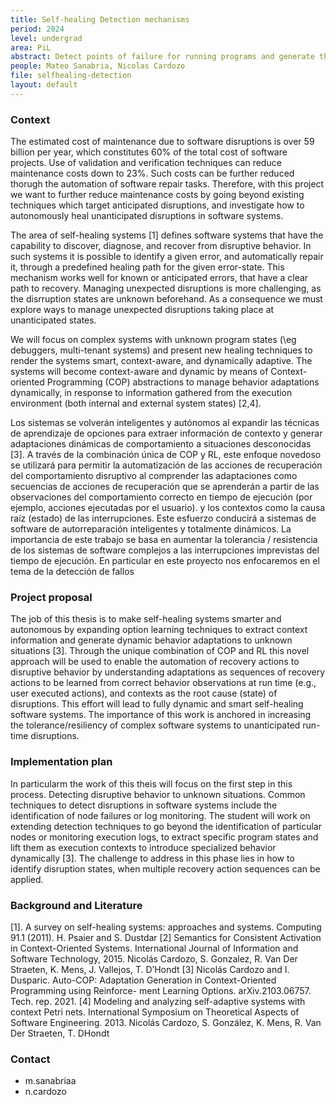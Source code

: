 ```yaml
---
title: Self-healing Detection mechanisms
period: 2024 
level: undergrad
area: PiL
abstract: Detect points of failure for running programs and generate the infrastructure to fix them automatically
people: Mateo Sanabria, Nicolas Cardozo
file: selfhealing-detection
layout: default
---
```


### Context

The estimated cost of maintenance due to software disruptions is over 59 billion per year, which constitutes 60% of the total cost of software projects. Use of validation and verification techniques can reduce maintenance costs down to 23%. Such costs can be further reduced thorugh the automation of software repair tasks. Therefore, with this project we want to further reduce maintenance costs by going beyond existing techniques which target anticipated disruptions, and investigate how to autonomously heal unanticipated disruptions in software systems.

The area of self-healing systems [1] defines software systems that have the capability to discover, diagnose, and recover from disruptive behavior. In such systems it is possible to identify a given error, and automatically repair it, through a predefined healing path for the given error-state. This mechanism works well for known or anticipated errors, that have a clear path to recovery. Managing unexpected disruptions is more challenging, as the disrruption states are unknown beforehand. As a consequence we must explore ways to manage unexpected disruptions taking place at unanticipated states.

We will focus on complex systems with unknown program states (\eg debuggers, multi-tenant systems) and present new healing techniques to render the systems smart, context-aware, and dynamically adaptive.
The systems will become context-aware and dynamic by means of Context-oriented Programming (COP) abstractions to manage behavior adaptations dynamically, in response to information gathered from the execution environment (both internal and external system states) [2,4].

 Los sistemas se volverán inteligentes y autónomos al expandir las técnicas de aprendizaje de opciones para extraer información de contexto y generar adaptaciones dinámicas de comportamiento a situaciones desconocidas [3]. A través de la combinación única de COP y RL, este enfoque novedoso se utilizará para permitir la automatización de las acciones de recuperación del comportamiento disruptivo al comprender las adaptaciones como secuencias de acciones de recuperación que se aprenderán a partir de las observaciones del comportamiento correcto en tiempo de ejecución (por ejemplo, acciones ejecutadas por el usuario). y los contextos como la causa raíz (estado) de las interrupciones. Este esfuerzo conducirá a sistemas de software de autorreparación inteligentes y totalmente dinámicos. La importancia de este trabajo se basa en aumentar la tolerancia / resistencia de los sistemas de software complejos a las interrupciones imprevistas del tiempo de ejecución. En particular en este proyecto nos enfocaremos en el tema de la detección de fallos

### Project proposal

The job of this thesis is to make self-healing systems smarter and autonomous by expanding option learning techniques to extract context information and generate dynamic behavior adaptations to unknown situations [3].
Through the unique combination of COP and RL this novel approach will be used to enable the automation of recovery actions to disruptive behavior by understanding adaptations as sequences of recovery actions to be learned from correct behavior observations at run time (e.g., user executed actions), and contexts as the root cause (state) of disruptions. This effort will lead to fully dynamic and smart self-healing software systems. The importance of this work is anchored in increasing the tolerance/resiliency of complex software systems to unanticipated run-time disruptions.

### Implementation plan

In particularm the work of this theis will focus on the first step in this process. Detecting disruptive behavior to unknown situations. Common techniques to detect disruptions in software systems include the identification of node failures or log monitoring. The student will work on extending detection techniques to go beyond the identification of particular nodes or monitoring execution logs, to extract specific program states and lift them as execution contexts to introduce specialized behavior dynamically [3]. The challenge to address in this phase lies in how to identify disruption states, when multiple recovery action sequences can be applied.

### Background and Literature

[1]. A survey on self-healing systems: approaches and systems. Computing 91.1 (2011). H. Psaier and S. Dustdar
[2] Semantics for Consistent Activation in Context-Oriented Systems. International Journal of Information and Software Technology, 2015.  Nicolás Cardozo, S. Gonzalez, R. Van Der Straeten, K. Mens, J. Vallejos, T. D’Hondt
[3] Nicolás Cardozo and I. Dusparic. Auto-COP: Adaptation Generation in Context-Oriented Programming using Reinforce- ment Learning Options. arXiv.2103.06757. Tech. rep. 2021.
[4] Modeling and analyzing self-adaptive systems with context Petri nets.  International Symposium on Theoretical Aspects of Software Engineering. 2013. Nicolás Cardozo, S. González, K. Mens, R. Van Der Straeten, T. DHondt

### Contact

- m.sanabriaa
- n.cardozo
